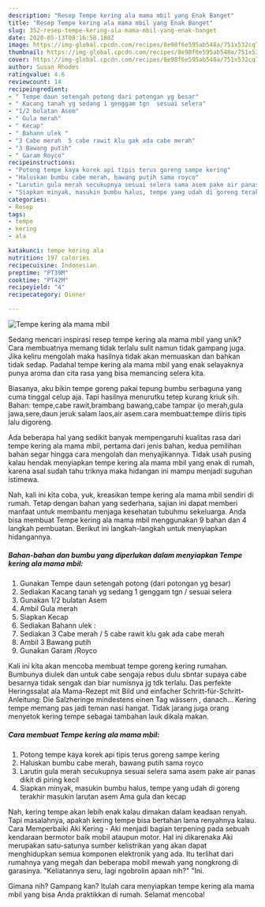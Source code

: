 ```yaml
---
description: "Resep Tempe kering ala mama mbil yang Enak Banget"
title: "Resep Tempe kering ala mama mbil yang Enak Banget"
slug: 352-resep-tempe-kering-ala-mama-mbil-yang-enak-banget
date: 2020-05-13T08:16:58.180Z
image: https://img-global.cpcdn.com/recipes/8e98f6e595ab548a/751x532cq70/tempe-kering-ala-mama-mbil-foto-resep-utama.jpg
thumbnail: https://img-global.cpcdn.com/recipes/8e98f6e595ab548a/751x532cq70/tempe-kering-ala-mama-mbil-foto-resep-utama.jpg
cover: https://img-global.cpcdn.com/recipes/8e98f6e595ab548a/751x532cq70/tempe-kering-ala-mama-mbil-foto-resep-utama.jpg
author: Susan Rhodes
ratingvalue: 4.6
reviewcount: 14
recipeingredient:
- " Tempe daun setengah potong dari potongan yg besar"
- " Kacang tanah yg sedang 1 genggam tgn  sesuai selera"
- "1/2 bulatan Asem"
- " Gula merah"
- " Kecap"
- " Bahann ulek "
- "3 Cabe merah  5 cabe rawit klu gak ada cabe merah"
- "3 Bawang putih"
- " Garam Royco"
recipeinstructions:
- "Potong tempe kaya korek api tipis terus goreng sampe kering"
- "Haluskan bumbu cabe merah, bawang putih sama royco"
- "Larutin gula merah secukupnya sesuai selera sama asem pake air panas dikit di piring kecil"
- "Siapkan minyak, masukin bumbu halus, tempe yang udah di goreng terakhir masukin larutan asem Ama gula dan kecap"
categories:
- Resep
tags:
- tempe
- kering
- ala

katakunci: tempe kering ala 
nutrition: 197 calories
recipecuisine: Indonesian
preptime: "PT39M"
cooktime: "PT42M"
recipeyield: "4"
recipecategory: Dinner

---
```



![Tempe kering ala mama mbil](https://img-global.cpcdn.com/recipes/8e98f6e595ab548a/751x532cq70/tempe-kering-ala-mama-mbil-foto-resep-utama.jpg)

Sedang mencari inspirasi resep tempe kering ala mama mbil yang unik? Cara membuatnya memang tidak terlalu sulit namun tidak gampang juga. Jika keliru mengolah maka hasilnya tidak akan memuaskan dan bahkan tidak sedap. Padahal tempe kering ala mama mbil yang enak selayaknya punya aroma dan cita rasa yang bisa memancing selera kita.

Biasanya, aku bikin tempe goreng pakai tepung bumbu serbaguna yang cuma tinggal celup aja. Tapi hasilnya menurutku tetep kurang kriuk sih. Bahan: tempe,cabe rawit,brambang bawang,cabe tampar ijo merah,gula jawa,sere,daun jeruk salam laos,air asem.cara membuat:tempe diiris tipis lalu digoreng.

Ada beberapa hal yang sedikit banyak mempengaruhi kualitas rasa dari tempe kering ala mama mbil, pertama dari jenis bahan, kedua pemilihan bahan segar hingga cara mengolah dan menyajikannya. Tidak usah pusing kalau hendak menyiapkan tempe kering ala mama mbil yang enak di rumah, karena asal sudah tahu triknya maka hidangan ini mampu menjadi suguhan istimewa.


Nah, kali ini kita coba, yuk, kreasikan tempe kering ala mama mbil sendiri di rumah. Tetap dengan bahan yang sederhana, sajian ini dapat memberi manfaat untuk membantu menjaga kesehatan tubuhmu sekeluarga. Anda bisa membuat Tempe kering ala mama mbil menggunakan 9 bahan dan 4 langkah pembuatan. Berikut ini langkah-langkah untuk menyiapkan hidangannya.

<!--inarticleads1-->

##### Bahan-bahan dan bumbu yang diperlukan dalam menyiapkan Tempe kering ala mama mbil:

1. Gunakan  Tempe daun setengah potong (dari potongan yg besar)
1. Sediakan  Kacang tanah yg sedang 1 genggam tgn / sesuai selera
1. Gunakan 1/2 bulatan Asem
1. Ambil  Gula merah
1. Siapkan  Kecap
1. Sediakan  Bahann ulek :
1. Sediakan 3 Cabe merah / 5 cabe rawit klu gak ada cabe merah
1. Ambil 3 Bawang putih
1. Gunakan  Garam /Royco


Kali ini kita akan mencoba membuat tempe goreng kering rumahan. Bumbunya diulek dan untuk cabe sengaja rebus dulu sbntar supaya cabe besarnya tidak sengak dan biar numisnya jg tdk terlalu. Das perfekte Heringssalat ala Mama-Rezept mit Bild und einfacher Schritt-für-Schritt-Anleitung: Die Salzheringe mindestens einen Tag wässern , danach… Kering tempe memang pas jadi teman nasi hangat. Tidak jarang juga orang menyetok kering tempe sebagai tambahan lauk dikala makan. 

<!--inarticleads2-->

##### Cara membuat Tempe kering ala mama mbil:

1. Potong tempe kaya korek api tipis terus goreng sampe kering
1. Haluskan bumbu cabe merah, bawang putih sama royco
1. Larutin gula merah secukupnya sesuai selera sama asem pake air panas dikit di piring kecil
1. Siapkan minyak, masukin bumbu halus, tempe yang udah di goreng terakhir masukin larutan asem Ama gula dan kecap


Nah, kering tempe akan lebih enak kalau dimakan dalam keadaan renyah. Tapi masalahnya, apakah kering tempe bisa bertahan lama renyahnya kalau. Cara Memperbaiki Aki Kering - Aki menjadi bagian terpening pada sebuah kendaraan bermotor baik mobil ataupun motor. Hal ini dikarenaka Aki merupakan satu-satunya sumber kelistrikan yang akan dapat menghidupkan semua komponen elektronik yang ada. Itu terlihat dari rumahnya yang megah dan beberapa mobil mewah yang nongkrong di garasinya. &#34;Keliatannya seru, lagi ngobrolin apaan nih?&#34; &#34;Ini. 

Gimana nih? Gampang kan? Itulah cara menyiapkan tempe kering ala mama mbil yang bisa Anda praktikkan di rumah. Selamat mencoba!
